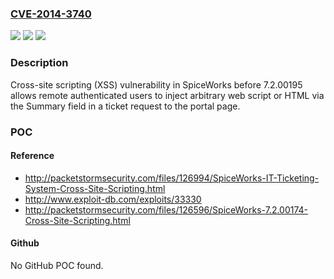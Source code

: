 ### [CVE-2014-3740](https://cve.mitre.org/cgi-bin/cvename.cgi?name=CVE-2014-3740)
![](https://img.shields.io/static/v1?label=Product&message=n%2Fa&color=blue)
![](https://img.shields.io/static/v1?label=Version&message=n%2Fa&color=blue)
![](https://img.shields.io/static/v1?label=Vulnerability&message=n%2Fa&color=brighgreen)

### Description

Cross-site scripting (XSS) vulnerability in SpiceWorks before 7.2.00195 allows remote authenticated users to inject arbitrary web script or HTML via the Summary field in a ticket request to the portal page.

### POC

#### Reference
- http://packetstormsecurity.com/files/126994/SpiceWorks-IT-Ticketing-System-Cross-Site-Scripting.html
- http://www.exploit-db.com/exploits/33330
- http://packetstormsecurity.com/files/126596/SpiceWorks-7.2.00174-Cross-Site-Scripting.html

#### Github
No GitHub POC found.

